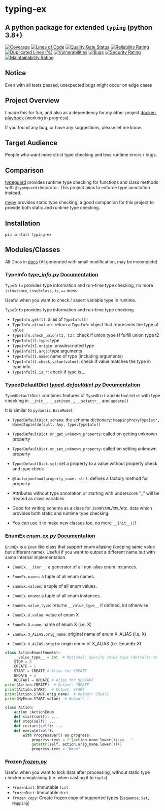 # typing-ex

## A python package for extended `typing` (python 3.8+)

[![Coverage](https://sonarcloud.io/api/project_badges/measure?project=yusing_typing-ex&metric=coverage)](https://sonarcloud.io/summary/new_code?id=yusing_typing-ex)
[![Lines of Code](https://sonarcloud.io/api/project_badges/measure?project=yusing_typing-ex&metric=ncloc)](https://sonarcloud.io/summary/new_code?id=yusing_typing-ex)
[![Quality Gate Status](https://sonarcloud.io/api/project_badges/measure?project=yusing_typing-ex&metric=alert_status)](https://sonarcloud.io/summary/new_code?id=yusing_typing-ex)
[![Reliability Rating](https://sonarcloud.io/api/project_badges/measure?project=yusing_typing-ex&metric=reliability_rating)](https://sonarcloud.io/summary/new_code?id=yusing_typing-ex)
[![Duplicated Lines (%)](https://sonarcloud.io/api/project_badges/measure?project=yusing_typing-ex&metric=duplicated_lines_density)](https://sonarcloud.io/summary/new_code?id=yusing_typing-ex)
[![Vulnerabilities](https://sonarcloud.io/api/project_badges/measure?project=yusing_typing-ex&metric=vulnerabilities)](https://sonarcloud.io/summary/new_code?id=yusing_typing-ex)
[![Bugs](https://sonarcloud.io/api/project_badges/measure?project=yusing_typing-ex&metric=bugs)](https://sonarcloud.io/summary/new_code?id=yusing_typing-ex)
[![Security Rating](https://sonarcloud.io/api/project_badges/measure?project=yusing_typing-ex&metric=security_rating)](https://sonarcloud.io/summary/new_code?id=yusing_typing-ex)
[![Maintainability Rating](https://sonarcloud.io/api/project_badges/measure?project=yusing_typing-ex&metric=sqale_rating)](https://sonarcloud.io/summary/new_code?id=yusing_typing-ex)

## Notice

Even with all tests passed, unexpected bugs might occur on edge cases

## Project Overview

I made this for fun, and also as a dependency for my other project [docker-playbook](https://github.com/yusing/docker-playbook) (working in progress).

If you found any bug, or have any suggestions, please let me know.

## Target Audience

People who want more strict type checking and less runtime errors / bugs.

## Comparison

[typeguard](https://github.com/agronholm/typeguard) provides runtime type checking for functions and class methods with `@typeguard` decorator. This project aims to enforce type annotation instead.

[mypy](https://github.com/python/mypy) provides static type checking, a good companion for this project to provide both static and runtime type checking.

## Installation

`pip install typing-ex`

## Modules/Classes

All Docs in [docs](docs/) (AI generated with small modification, may be incomplete)

### TypeInfo *[type_info.py](typing_ex/type_info.py)* [Documentation](docs/TypeInfo.md)

`TypeInfo` provides type information and run-time type checking, no more `isinstance`, `issubclass`, `is`, `==` mess.

Useful when you want to check / assert variable type in runtime.

`TypeInfo` provides type information and run-time type checking

- `TypeInfo.get(t)`: alias of `TypeInfo[t]`
- `TypeInfo.of(value)`: return a `TypeInfo` object that represents the type of `value`
- `TypeInfo.check_union(t1, t2)`: check if union type t1 fulfill union type t2
- `TypeInfo[t].type`: type
- `TypeInfo[t].origin`: unsubscripted type
- `TypeInfo[t].args`: type arguments
- `TypeInfo[t].name`: name of type (including arguments)
- `TypeInfo[t].check_value(value)`: check if value matches the type in type info
- `TypeInfo[t].is_*`: check if type is _

### TypedDefaultDict *[typed_defaultdict.py](typing_ex/typed_defaultdict.py)* [Documentation](docs/TypedDefaultDict.md)

`TypedDefaultDict` combines features of `TypedDict` and `defaultdict` with type checking in `__init__`, `__setitem__`, `__setattr__` and `update()`

It is similar to `pydantic.BaseModel`

- `TypedDefaultDict.schema`: the schema dictionary: `MappingProxyType[str, NamedTuple[default: Any, type:TypeInfo]]`
- `TypedDefaultDict.on_get_unknown_property`: called on getting unknown property
- `TypedDefaultDict.on_set_unknown_property`: called on setting unknown property
- `TypedDefaultDict.set`: set a property to a value without property check and type check
- `@factorymethod(property_name: str)`: defines a factory method for property

- Attributes without type annotation or starting with underscore "_" will be treated as class variables

- Good for writing schema as a class for `JSON`/`YAML`/`XML`/etc. data which provides both static and runtime type checking.

- You can use it to make new classes too, no more `__init__()`!

### EnumEx *[enum_ex.py](typing_ex/enum_ex.py)* [Documentation](docs/EnumEx.md)

`EnumEx` is a `Enum` like class that support enum aliasing (keeping same value but different name). Useful if you want to output a different name but with same internal implementation.

- `EnumEx.__iter__`: a generator of all non-alias enum instances.
- `EnumEx.names`: a tuple of all enum names.
- `EnumEx.values`: a tuple of all enum values.
- `EnumEx.enums`: a tuple of all enum instances.
- `EnumEx.value_type`: returns `__value_type__` if defined, int otherwise.

- `EnumEx.X.value`: value of enum X
- `EnumEx.X.name`: name of enum X (i.e. X)
- `EnumEx.X_ALIAS.orig_name`: original name of enum X_ALIAS (i.e. X)
- `EnumEx.X_ALIAS.origin`: origin enum of X_ALIAS (i.e. EnumEx.X)

```python
class ActionEnum(EnumEx):
    __value_type__ = int  # Optional: Specify value type (defaults to `int`)
    STOP = 0
    CREATE = 1
    START = CREATE # Alias for CREATE
    UPDATE = 2
    RESTART = UPDATE # Alias for RESTART
print(Action.CREATE)  # Output: CREATE 
print(Action.START)  # Output: START
print(Action.START.orig_name)  # Output: CREATE
print(MyEnum.START.value)  # Output: 1

class Action:
    action :ActionEnum
    def start(self): ...
    def stop(self): ...
    def restart(self): ...
    def execute(self):
        with ProgressBar() as progress:
            progress.text = f"{action.name.lower()}ing..."
            getattr(self, action.orig_name.lower())()
            progress.text = "Done"
```

### Frozen *[frozen.py](typing_ex/frozen.py)*

Useful when you want to lock data after processing, without static type checker complaining (i.e. when casting it to `tuple`)

- `FrozenList`: Immutable `list`
- `FrozenDict`: Immutable `dict`
- `frozen_copy`: Create frozen copy of supported types (`Sequence`, `Set`, `Mapping`)